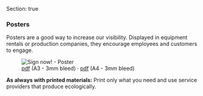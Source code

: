 Section: true

### Posters

Posters are a good way to increase our visibility. Displayed in equipment rentals or production companies, they encourage employees and customers to engage.

<div class="row justify-content-end pt-1">
	<div class="col-xl-3 col-lg-3 col-md-4 col-sm-7 col-20 mx-0">
		<figure class="figure">
			<img src="/user/handlers/fm4fhandler/img/poster/sign_statement.jpg" class="figure-img img-fluid" alt="Sign now! - Poster">
			<figcaption class="text-center text-white">
				<a target="_blank" rel="noopener noreferrer" href="/user/handlers/fm4fhandler/files/poster/sign_statement_a3.pdf" download="Filmmakers4Future_Poster_Sign_A3_3mm_Bleed_ISO_Coated_v2_300%">pdf</a> <span class="small font-weight-light">(A3 - 3mm bleed)</span> · <a target="_blank" rel="noopener noreferrer" href="/user/handlers/fm4fhandler/files/poster/sign_statement_a4.pdf" download="Filmmakers4Future_Poster_Sign_A4_3mm_Bleed_ISO_Coated_v2_300%">pdf</a> <span class="small font-weight-light">(A4 - 3mm bleed)</span>
			</figcaption>
		</figure>
	</div>
</div>

**As always with printed materials:** Print only what you need and use service providers that produce ecologically.